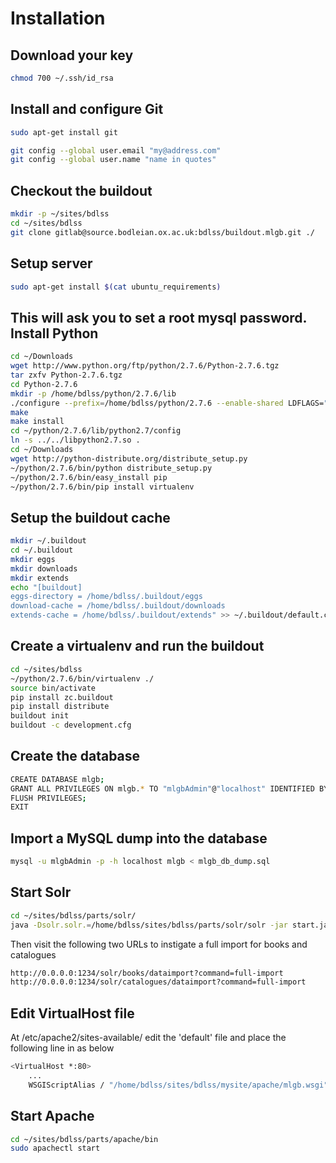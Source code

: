 Installation
============

Download your key
-----------------
```bash
chmod 700 ~/.ssh/id_rsa
```
Install and configure Git
-------------------------
```bash
sudo apt-get install git
```
```bash
git config --global user.email "my@address.com"
git config --global user.name "name in quotes"
```
Checkout the buildout
---------------------
```bash
mkdir -p ~/sites/bdlss
cd ~/sites/bdlss
git clone gitlab@source.bodleian.ox.ac.uk:bdlss/buildout.mlgb.git ./
```
Setup server
------------

```bash
sudo apt-get install $(cat ubuntu_requirements)
```
This will ask you to set a root mysql password.
Install Python
--------------
```bash
cd ~/Downloads
wget http://www.python.org/ftp/python/2.7.6/Python-2.7.6.tgz
tar zxfv Python-2.7.6.tgz
cd Python-2.7.6
mkdir -p /home/bdlss/python/2.7.6/lib
./configure --prefix=/home/bdlss/python/2.7.6 --enable-shared LDFLAGS="-Wl,-rpath /home/bdlss/python/2.7.6/lib"
make
make install
cd ~/python/2.7.6/lib/python2.7/config
ln -s ../../libpython2.7.so .
cd ~/Downloads
wget http://python-distribute.org/distribute_setup.py
~/python/2.7.6/bin/python distribute_setup.py
~/python/2.7.6/bin/easy_install pip
~/python/2.7.6/bin/pip install virtualenv
```
Setup the buildout cache
------------------------
```bash
mkdir ~/.buildout
cd ~/.buildout
mkdir eggs
mkdir downloads
mkdir extends
echo "[buildout]
eggs-directory = /home/bdlss/.buildout/eggs
download-cache = /home/bdlss/.buildout/downloads
extends-cache = /home/bdlss/.buildout/extends" >> ~/.buildout/default.cfg
```
Create a virtualenv and run the buildout
----------------------------------------
```bash
cd ~/sites/bdlss
~/python/2.7.6/bin/virtualenv ./
source bin/activate
pip install zc.buildout
pip install distribute
buildout init
buildout -c development.cfg
```
Create the database
-------------------
```bash
CREATE DATABASE mlgb;
GRANT ALL PRIVILEGES ON mlgb.* TO "mlgbAdmin"@"localhost" IDENTIFIED BY "<password here>";
FLUSH PRIVILEGES;
EXIT
```
Import a MySQL dump into the database
-------------------------------------
```bash
mysql -u mlgbAdmin -p -h localhost mlgb < mlgb_db_dump.sql 
```
Start Solr
----------
```bash
cd ~/sites/bdlss/parts/solr/
java -Dsolr.solr.=/home/bdlss/sites/bdlss/parts/solr/solr -jar start.jar
```
Then visit the following two URLs to instigate a full import for books and catalogues

```bash
http://0.0.0.0:1234/solr/books/dataimport?command=full-import
http://0.0.0.0:1234/solr/catalogues/dataimport?command=full-import
```
Edit VirtualHost file
---------------------
At /etc/apache2/sites-available/ edit the 'default' file and place the following line in as below

```bash
<VirtualHost *:80>
    ...
    WSGIScriptAlias / "/home/bdlss/sites/bdlss/mysite/apache/mlgb.wsgi"
```
Start Apache
------------

```bash
cd ~/sites/bdlss/parts/apache/bin
sudo apachectl start
```
